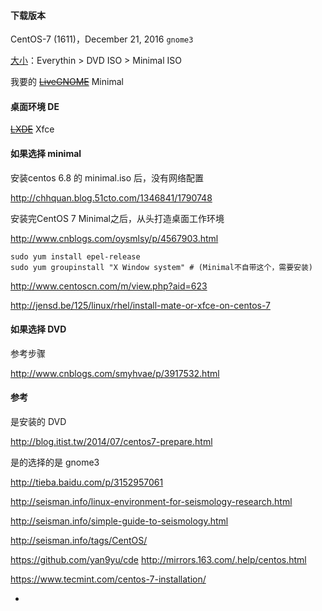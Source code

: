 

#### 下载版本

CentOS-7 (1611)，December 21, 2016 `gnome3`

[大小](https://www.centos.org/download/)：Everythin > DVD ISO > Minimal ISO

我要的 ~~[LiveGNOME](https://wiki.centos.org/Download)~~ Minimal

#### 桌面环境 DE

~~[LXDE](https://wiki.lxde.org/en/Installation)~~ Xfce

#### 如果选择 minimal

安装centos 6.8 的 minimal.iso 后，没有网络配置

http://chhquan.blog.51cto.com/1346841/1790748

安装完CentOS 7 Minimal之后，从头打造桌面工作环境

http://www.cnblogs.com/oysmlsy/p/4567903.html

```
sudo yum install epel-release
sudo yum groupinstall "X Window system" # (Minimal不自带这个，需要安装)
```
http://www.centoscn.com/m/view.php?aid=623

http://jensd.be/125/linux/rhel/install-mate-or-xfce-on-centos-7

#### 如果选择 DVD

参考步骤

http://www.cnblogs.com/smyhvae/p/3917532.html

#### 参考

是安装的 DVD

http://blog.itist.tw/2014/07/centos7-prepare.html

是的选择的是 gnome3

http://tieba.baidu.com/p/3152957061

http://seisman.info/linux-environment-for-seismology-research.html

http://seisman.info/simple-guide-to-seismology.html

http://seisman.info/tags/CentOS/

https://github.com/yan9yu/cde
http://mirrors.163.com/.help/centos.html

https://www.tecmint.com/centos-7-installation/

-

